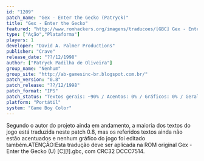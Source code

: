 ```yaml
---
id: "1209"
patch_name: "Gex - Enter the Gecko (Patryck)"
title: "Gex - Enter the Gecko"
featured: "http://www.romhackers.org/imagens/traducoes/[GBC] Gex - Enter the Gecko - Patryck - 1.png"
type: ["Ação","Plataforma"]
players: 1
developer: "David A. Palmer Productions"
publisher: "Crave"
release_date: "??/12/1998"
author: ["Patryck Padilha de Oliveira"]
group_name: "Nenhum"
group_site: "http://ab-gamesinc-br.blogspot.com.br/"
patch_version: "0.8"
patch_release: "??/12/1998"
patch_format: "IPS"
patch_status: "Textos gerais: ~90% / Acentos: 0% / Gráficos: 0% / Geral: 30%"
platform: "Portátil"
system: "Game Boy Color"
---
```


Segundo o autor do projeto ainda em andamento, a maioria dos textos do jogo está traduzida neste patch 0.8, mas os referidos textos ainda não estão acentuados e nenhum gráfico do jogo foi editado também.ATENÇÃO:Esta tradução deve ser aplicada na ROM original Gex - Enter the Gecko (U) [C][!].gbc, com CRC32 DCCC7514.